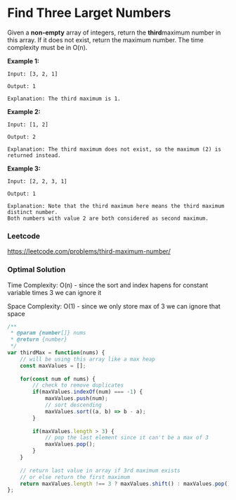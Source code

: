 # Find Three Larget Numbers

Given a **non-empty** array of integers, return the **third**maximum number in this array. If it does not exist, return the maximum number. The time complexity must be in O(n).

**Example 1:**

```
Input: [3, 2, 1]

Output: 1

Explanation: The third maximum is 1.
```



**Example 2:**

```
Input: [1, 2]

Output: 2

Explanation: The third maximum does not exist, so the maximum (2) is returned instead.
```



**Example 3:**

```
Input: [2, 2, 3, 1]

Output: 1

Explanation: Note that the third maximum here means the third maximum distinct number.
Both numbers with value 2 are both considered as second maximum.
```



### Leetcode

https://leetcode.com/problems/third-maximum-number/



### Optimal Solution

Time Complexity: O(n) - since the sort and index hapens for constant variable times 3 we can ignore it

Space Complexity: O(1) - since we only store max of 3 we can ignore that space

```js
/**
 * @param {number[]} nums
 * @return {number}
 */
var thirdMax = function(nums) {
    // will be using this array like a max heap
    const maxValues = [];
    
    for(const num of nums) {
        // check to remove duplicates
        if(maxValues.indexOf(num) === -1) {
            maxValues.push(num);
            // sort descending
            maxValues.sort((a, b) => b - a);
        }
        
        if(maxValues.length > 3) {
            // pop the last element since it can't be a max of 3
            maxValues.pop();
        }
    }
    
    // return last value in array if 3rd maximum exists
    // or else return the first maximum
    return maxValues.length !== 3 ? maxValues.shift() : maxValues.pop();
};
```

